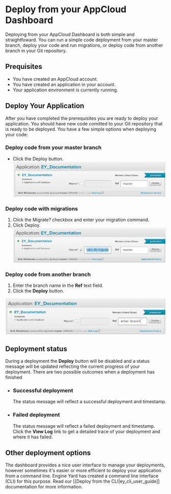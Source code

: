 # Deploy from your AppCloud Dashboard

Deploying from your AppCloud Dashboard is both simple and straightfoward.  You can run
a simple code deployment from your master branch, deploy your code and run migrations, 
or deploy code from another branch in your Git repository.

## Prequisites

* You have created an AppCloud account.
* You have created an application in your account.
* Your application environment is currently running.


## Deploy Your Application

After you have completed the prerequisites you are ready to deploy your
application.  You should have new code comitted to your Git repository 
that is ready to be deployed.  You have a few simple options when 
deploying your code:

### Deploy code from your master branch

* Click the Deploy button.
   <img src="images/deploy-from-dashboard.png" width="600" alt="Click the deploy button for your application" />
       
### Deploy code with migrations

1. Click the Migrate? checkbox and enter your migration command.
2. Click Deploy.
   <img src="images/deploy-from-dashboard-migrations.png" width="600" alt="Enter your migration command and click the deploy button for your application" />

### Deploy code from another branch

1. Enter the branch name in the **Ref** text field.
2. Click the **Deploy** button.
  <img src="images/deploy-from-dashboard-branch.png" width="600" alt="Enter your branch name and click the deploy button for your application" />


## Deployment status

During a deployment the **Deploy** button will be disabled and a status message
will be updated reflecting the current progress of your deployment.  There are
two possible outcomes when a deployment has finished

  * ### Successful deployment
    The status message will reflect a successful deployment and timestamp.
  * ### Failed deployment
    The status message will reflect a failed deployment and timestamp.
    Click the **View Log** link to get a detailed trace of your 
    deployment and where it has failed.
    
## Other deployment options
The dashboard provides a nice user interface to manage your deployments,
however sometimes it's easier or more efficient to deploy your application from 
a command line.  Engine Yard has created a command line interface (CLI) for this
purpose.  Read our [[Deploy from the CLI|ey_cli_user_guide]] documentation for more
information.